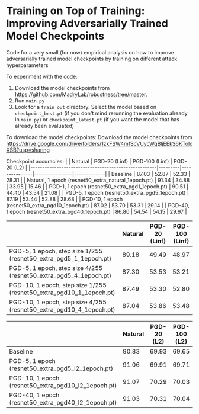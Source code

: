 # Training on Top of Training: Improving Adversarially Trained Model Checkpoints

Code for a very small (for now) empirical analysis on how to improve adversarially trained model checkpoints by training on different attack hyperparameters

To experiment with the code:
1. Download the model checkpoints from https://github.com/MadryLab/robustness/tree/master.
2. Run `main.py`
3. Look for a `train_out` directory. Select the model based on `checkpoint_best.pt` (if you don't mind rerunning the evaluation already in `main.py`) or `checkpoint_latest.pt` (if you want the model that has already been evaluated)

To download the model checkpoints:
Download the model checkpoints from https://drive.google.com/drive/folders/1zkFSW4mfScVUycWqBljEEkS6KToldXSB?usp=sharing

Checkpoint accuracies:
|                                                     | Natural | PGD-20 (Linf) | PGD-100 (Linf) | PGD-20 (L2) |
|-----------------------------------------------------|---------|---------------|----------------|-------------|
| Baseline                                            | 87.03   | 52.87         | 52.33          | 28.31       |
| Natural, 1 epoch (resnet50_extra_natural_1epoch.pt) | 91.34   | 34.88         | 33.95          | 15.46       |
| PGD-1, 1 epoch (resnet50_extra_pgd1_1epoch.pt)      | 90.51   | 44.40         | 43.54          | 21.08       |
| PGD-5, 1 epoch (resnet50_extra_pgd5_1epoch.pt)      | 87.19   | 53.44         | 52.88          | 28.68       |
| PGD-10, 1 epoch (resnet50_extra_pgd10_1epoch.pt)    | 87.02   | 53.70         | 53.31          | 29.14       |
| PGD-40, 1 epoch (resnet50_extra_pgd40_1epoch.pt)    | 86.80   | 54.54         | 54.15          | 29.97       |

|                                                                     | Natural | PGD-20 (Linf) | PGD-100 (Linf) |
|---------------------------------------------------------------------|---------|---------------|----------------|
| PGD-5, 1 epoch, step size 1/255 (resnet50_extra_pgd5_1_1epoch.pt)   | 89.18   | 49.49         | 48.97          |
| PGD-5, 1 epoch, step size 4/255 (resnet50_extra_pgd5_4_1epoch.pt)   | 87.30   | 53.53         | 53.21          |
| PGD-10, 1 epoch, step size 1/255 (resnet50_extra_pgd10_1_1epoch.pt) | 87.49   | 53.30         | 52.80          |
| PGD-10, 1 epoch, step size 4/255 (resnet50_extra_pgd10_4_1epoch.pt) | 87.04   | 53.86         | 53.48          |

|                                                     | Natural | PGD-20 (L2) | PGD-100 (L2) | PGD-20 (Linf) |
|-----------------------------------------------------|---------|-------------|--------------|---------------|
| Baseline                                            | 90.83   | 69.93       | 69.65        | 31.66         |
| PGD-5, 1 epoch (resnet50_extra_pgd5_l2_1epoch.pt)   | 91.06   | 69.91       | 69.71        | 30.85         |
| PGD-10, 1 epoch (resnet50_extra_pgd10_l2_1epoch.pt) | 91.07   | 70.29       | 70.03        | 31.36         |
| PGD-40, 1 epoch (resnet50_extra_pgd40_l2_1epoch.pt) | 91.03   | 70.31       | 70.04        | 31.47         |
